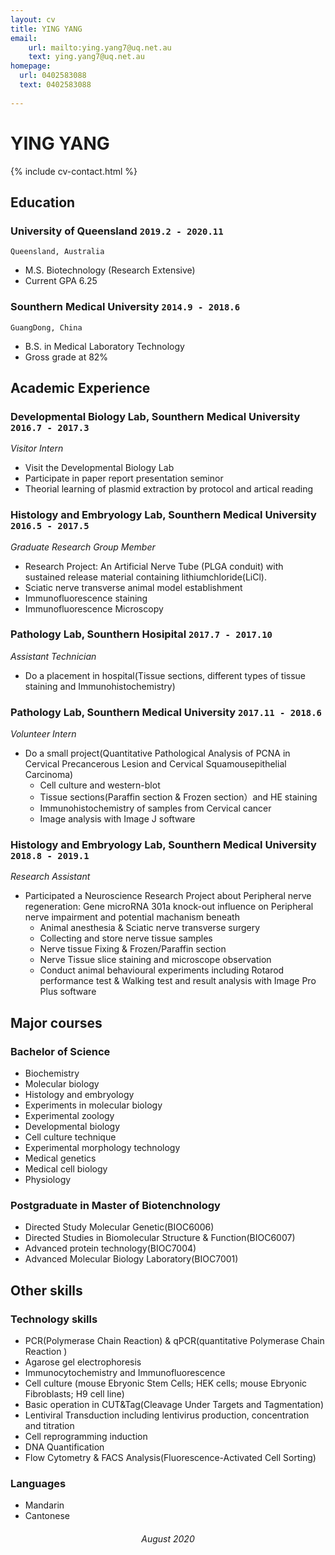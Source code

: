 ```yaml
---
layout: cv
title: YING YANG
email: 
    url: mailto:ying.yang7@uq.net.au
    text: ying.yang7@uq.net.au
homepage: 
  url: 0402583088
  text: 0402583088
  
---
```


# YING **YANG**

<!--
include contact information from the front matter
Supported arguments:
    - homepage: url, text
    - phone
    - email
-->

{% include cv-contact.html %}

## Education
<!--
### **Southern Medical University** `2014.9 -2018.6`
- [name](website address)
-->
### **University of Queensland** `2019.2 - 2020.11`
```
Queensland, Australia
```
- M.S. Biotechnology (Research Extensive)
- Current GPA 6.25
### **Sounthern Medical University** `2014.9 - 2018.6`
```
GuangDong, China
```
- B.S. in Medical Laboratory Technology
- Gross grade at 82%

## Academic Experience
### **Developmental Biology Lab, Sounthern Medical University** `2016.7 - 2017.3`
_Visitor Intern_<br>
- Visit the Developmental Biology Lab
- Participate in paper report presentation seminor
- Theorial learning of plasmid extraction by protocol and artical reading

### **Histology	and	Embryology Lab, Sounthern Medical University** `2016.5 - 2017.5`
_Graduate Research Group Member_<br>
- Research Project: An Artificial Nerve Tube (PLGA conduit) with sustained release material containing
lithiumchloride(LiCl).
- Sciatic nerve transverse animal model establishment
- Immunofluorescence staining
- Immunofluorescence Microscopy

### **Pathology Lab, Sounthern Hosipital** `2017.7 - 2017.10`
_Assistant Technician_<br>
- Do a placement in hospital(Tissue sections, different types of tissue staining and Immunohistochemistry)

### **Pathology Lab, Sounthern Medical University** `2017.11 - 2018.6`
_Volunteer Intern_<br>
- Do a small project(Quantitative Pathological Analysis of PCNA in Cervical Precancerous Lesion and
Cervical Squamousepithelial Carcinoma)
    - Cell culture and western-blot
    - Tissue sections(Paraffin section & Frozen section）and HE staining
    - Immunohistochemistry of samples from Cervical cancer
    - Image analysis with Image J software

### **Histology	and	Embryology Lab, Sounthern Medical University** `2018.8 - 2019.1`
_Research Assistant_<br>
- Participated a Neuroscience Research Project about Peripheral nerve regeneration: Gene microRNA 301a knock-out influence on Peripheral nerve impairment and potential machanism beneath
    - Animal anesthesia & Sciatic nerve transverse surgery
    - Collecting and store nerve tissue samples
    - Nerve tissue Fixing & Frozen/Paraffin section
    - Nerve Tissue slice staining and microscope observation
    - Conduct animal behavioural experiments including Rotarod performance test & Walking test and result analysis with Image Pro Plus software

## Major courses
### **Bachelor of Science**
- Biochemistry
- Molecular biology
- Histology and embryology
- Experiments in molecular biology
- Experimental zoology
- Developmental biology
- Cell culture technique
- Experimental morphology technology
- Medical genetics
- Medical cell biology 
- Physiology

### **Postgraduate in Master of Biotenchnology**
- Directed Study Molecular Genetic(BIOC6006)
- Directed Studies in Biomolecular Structure & Function(BIOC6007)
- Advanced protein technology(BIOC7004)
- Advanced Molecular Biology Laboratory(BIOC7001)

## Other skills
### **Technology skills**
- PCR(Polymerase Chain Reaction) & qPCR(quantitative Polymerase Chain Reaction )
- Agarose gel electrophoresis 
- Immunocytochemistry and Immunofluorescence
- Cell culture (mouse Ebryonic Stem Cells; HEK cells; mouse Ebryonic Fibroblasts; H9 cell line)
- Basic operation in CUT&Tag(Cleavage Under Targets and Tagmentation)
- Lentiviral Transduction including lentivirus production, concentration and titration
- Cell reprogramming induction
- DNA Quantification
- Flow Cytometry & FACS Analysis(Fluorescence-Activated Cell Sorting)

### **Languages**
- Mandarin
- Cantonese

 
###### <center> August 2020 </center>
<!-- ### Footer
Last updated: August 2020 -->
